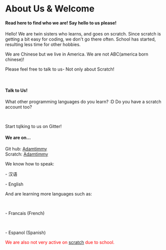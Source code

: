 
<html>
  <body>




     
<h1>About Us & Welcome</h1>
<h4> Read here to find who we are! Say hello to us please!</h4>
    </head>
  <body> <p>Hello! We are twin sisters who learns, and goes on scratch. Since scratch is getting a bit easy for coding, we don't go there often. School has started, resulting less time for other hobbies.</p>
  <p> We are Chinese but we live in America. We are not ABC(america born chinese)!</p>
  <p>Please feel free to talk to us- Not only about Scratch! </p> <br>
  <h4> Talk to Us! </h4>
  <p>What other programming languages do you learn? :D Do you have a scratch account too?</p> <br><p>Start tqlking to us on Gitter!</p>
  
  <h4>We are on...</h4>
  Git hub: <a href= "https://github.com/Adamtimmy">Adamtimmy</a><br>
  Scratch:  <a href= "https://scratch.mit.edu/users/AdamTimmy/"> Adamtimmy </a>
  <p> We know how to speak: </p>
  <p> -  汉语</p>
    <p> - English</p>
    <p>And are learning more languages such as:</p><br>
    <p>- Francais (French) </p> <br>
    <p>- Espanol (Spanish) </p>
     



 <p style="color : red; ">We are also not very active on <a href="https://scratch.mit.edu/"<button>scratch</button></a> due to school. </p>


 


</body>
</html>




